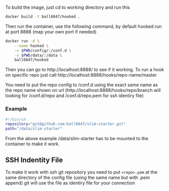 To build the image, just cd to working directory and run this

```sh
docker build -t ball6847/hooked .
```

Then run the container, use the following command, by default hooked run at port 8888 (map your own port if needed)

```sh
docker run -d \
    --name hooked \
    -v $PWD/config/:/conf.d \
    -v $PWD/data/:/data \
    ball6847/hooked
```

Then you can go to http://localhost:8888/ to see if it working.
To run a hook on specific repo just call http://localhost:8888/hooks/repo-name/master

You need to put the repo config to /conf.d using the exact same name as the repo name shown on url (http://localhost:8888/hooks/repo/branch will looking for /conf.d/repo and /conf.d/repo.pem for ssh identiry file)

### Example

```sh
#!/bin/sh
repository="git@github.com:ball6847/slim-starter.git"
path="/data/slim-starter"
```

From the above example /data/slim-starter has to be mounted to the container to make it work.

## SSH Indentity File

To make it work with ssh git repository you need to put `<repo>.pem` at the same directory of the config file (using the same name but with .pem append) git will use the file as identiry file for your connection
